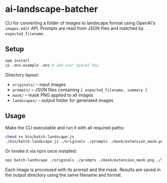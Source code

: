 # ai-landscape-batcher

CLI for converting a folder of images to landscape format using OpenAI's `images.edit` API. Prompts are read from JSON files and matched by `expected_filename`.

## Setup

```bash
npm install
cp .env.example .env # add your OpenAI key
```

Directory layout:

- `originals/` – input images
- `prompts/` – JSON files containing `{ expected_filename, summary }`
- `mask/` – mask PNG applied to all images
- `landscapes/` – output folder for generated images

## Usage

Make the CLI executable and run it with all required paths:

```bash
chmod +x bin/batch-landscape.js
./bin/batch-landscape.js ./originals ./prompts ./mask/extension_mask.png ./landscapes
```

Or invoke it via npm once installed:

```bash
npx batch-landscape ./originals ./prompts ./mask/extension_mask.png ./landscapes
```

Each image is processed with its prompt and the mask. Results are saved in the output directory using the same filename and format.
